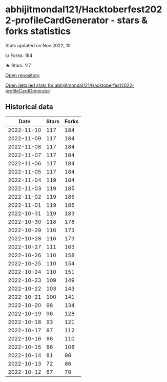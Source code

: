 # abhijitmondal121/Hacktoberfest2022-profileCardGenerator - stars & forks statistics

Stats updated on Nov 2022, 10

☋ Forks: 184

★ Stars: 117

[Open repository](https://github.com/abhijitmondal121/Hacktoberfest2022-profileCardGenerator)

[Open detailed stats for abhijitmondal121/Hacktoberfest2022-profileCardGenerator](https://reviewgithub.com/rep/abhijitmondal121/Hacktoberfest2022-profileCardGenerator)

## Historical data
| Date | Stars | Forks |
|------|-------|-------|
| 2022-11-10 | 117 | 184 | 
| 2022-11-09 | 117 | 184 | 
| 2022-11-08 | 117 | 184 | 
| 2022-11-07 | 117 | 184 | 
| 2022-11-06 | 117 | 184 | 
| 2022-11-05 | 117 | 184 | 
| 2022-11-04 | 119 | 184 | 
| 2022-11-03 | 119 | 185 | 
| 2022-11-02 | 119 | 185 | 
| 2022-11-01 | 119 | 185 | 
| 2022-10-31 | 119 | 183 | 
| 2022-10-30 | 118 | 178 | 
| 2022-10-29 | 116 | 173 | 
| 2022-10-28 | 116 | 173 | 
| 2022-10-27 | 111 | 163 | 
| 2022-10-26 | 110 | 158 | 
| 2022-10-25 | 110 | 154 | 
| 2022-10-24 | 110 | 151 | 
| 2022-10-23 | 109 | 149 | 
| 2022-10-22 | 103 | 143 | 
| 2022-10-21 | 100 | 141 | 
| 2022-10-20 | 98 | 134 | 
| 2022-10-19 | 96 | 128 | 
| 2022-10-18 | 93 | 121 | 
| 2022-10-17 | 87 | 112 | 
| 2022-10-16 | 86 | 110 | 
| 2022-10-15 | 86 | 108 | 
| 2022-10-14 | 81 | 98 | 
| 2022-10-13 | 72 | 86 | 
| 2022-10-12 | 67 | 78 | 

